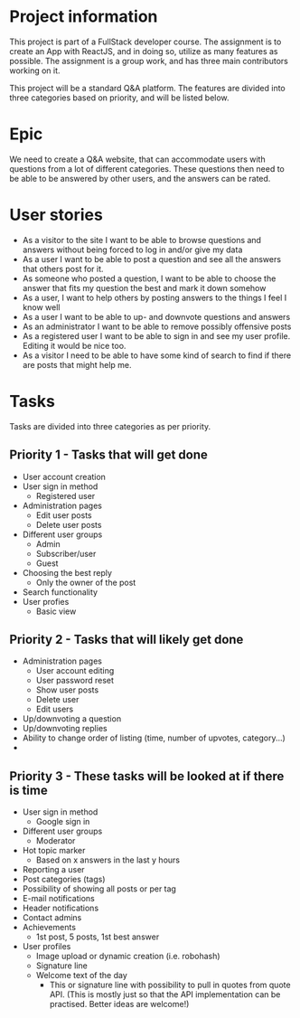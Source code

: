 # Project information

This project is part of a FullStack developer course. The assignment is to create an App with ReactJS, and in doing so, utilize as many features as possible. The assignment is a group work, and has three main contributors working on it.

This project will be a standard Q&A platform. The features are divided into three categories based on priority, and will be listed below.

# Epic

We need to create a Q&A website, that can accommodate users with questions from a lot of different categories. These questions then need to be able to be answered by other users, and the answers can be rated.

# User stories

- As a visitor to the site I want to be able to browse questions and answers without being forced to log in and/or give my data
- As a user I want to be able to post a question and see all the answers that others post for it.
- As someone who posted a question, I want to be able to choose the answer that fits my question the best and mark it down somehow
- As a user, I want to help others by posting answers to the things I feel I know well
- As a user I want to be able to up- and downvote questions and answers
- As an administrator I want to be able to remove possibly offensive posts
- As a registered user I want to be able to sign in and see my user profile. Editing it would be nice too.
- As a visitor I need to be able to have some kind of search to find if there are posts that might help me.

# Tasks

Tasks are divided into three categories as per priority.

## Priority 1 - Tasks that will get done

- User account creation
- User sign in method
  - Registered user
- Administration pages
  - Edit user posts
  - Delete user posts
- Different user groups
  - Admin
  - Subscriber/user
  - Guest
- Choosing the best reply
  - Only the owner of the post
- Search functionality
- User profies
  - Basic view

## Priority 2 - Tasks that will likely get done

- Administration pages
  - User account editing
  - User password reset
  - Show user posts
  - Delete user
  - Edit users
- Up/downvoting a question
- Up/downvoting replies
- Ability to change order of listing (time, number of upvotes, category...)
-

## Priority 3 - These tasks will be looked at if there is time

- User sign in method
  - Google sign in
- Different user groups
  - Moderator
- Hot topic marker
  - Based on x answers in the last y hours
- Reporting a user
- Post categories (tags)
- Possibility of showing all posts or per tag
- E-mail notifications
- Header notifications
- Contact admins
- Achievements
  - 1st post, 5 posts, 1st best answer
- User profiles
  - Image upload or dynamic creation (i.e. robohash)
  - Signature line
  - Welcome text of the day
    - This or signature line with possibility to pull in quotes from quote API. (This is mostly just so that the API implementation can be practised. Better ideas are welcome!)
